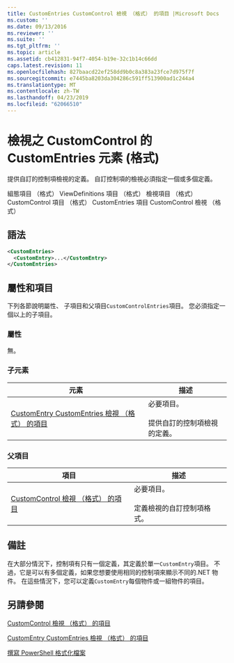 ```yaml
---
title: CustomEntries CustomControl 檢視 （格式） 的項目 |Microsoft Docs
ms.custom: ''
ms.date: 09/13/2016
ms.reviewer: ''
ms.suite: ''
ms.tgt_pltfrm: ''
ms.topic: article
ms.assetid: cb412831-94f7-4054-b19e-32c1b14c66dd
caps.latest.revision: 11
ms.openlocfilehash: 827baacd22ef258dd9b0c8a383a23fce7d975f7f
ms.sourcegitcommit: e7445ba8203da304286c591ff513900ad1c244a4
ms.translationtype: MT
ms.contentlocale: zh-TW
ms.lasthandoff: 04/23/2019
ms.locfileid: "62066510"
---
```

# <a name="customentries-element-for-customcontrol-for-view-format"></a>檢視之 CustomControl 的 CustomEntries 元素 (格式)

提供自訂的控制項檢視的定義。 自訂控制項的檢視必須指定一個或多個定義。

組態項目 （格式） ViewDefinitions 項目 （格式） 檢視項目 （格式） CustomControl 項目 （格式） CustomEntries 項目 CustomControl 檢視 （格式）

## <a name="syntax"></a>語法

```xml
<CustomEntries>
  <CustomEntry>...</CustomEntry>
</CustomEntries>
```

## <a name="attributes-and-elements"></a>屬性和項目

下列各節說明屬性、 子項目和父項目`CustomControlEntries`項目。 您必須指定一個以上的子項目。

### <a name="attributes"></a>屬性

無。

### <a name="child-elements"></a>子元素

|元素|描述|
|-------------|-----------------|
|[CustomEntry CustomEntries 檢視 （格式） 的項目](./customentry-element-for-customentries-for-customcontrol-for-view-format.md)|必要項目。<br /><br /> 提供自訂的控制項檢視的定義。|

### <a name="parent-elements"></a>父項目

|項目|描述|
|-------------|-----------------|
|[CustomControl 檢視 （格式） 的項目](./customcontrol-element-for-view-format.md)|必要項目。<br /><br /> 定義檢視的自訂控制項格式。|

## <a name="remarks"></a>備註

在大部分情況下，控制項有只有一個定義，其定義於單一`CustomEntry`項目。 不過，它是可以有多個定義，如果您想要使用相同的控制項來顯示不同的.NET 物件。 在這些情況下，您可以定義`CustomEntry`每個物件或一組物件的項目。

## <a name="see-also"></a>另請參閱

[CustomControl 檢視 （格式） 的項目](./customcontrol-element-for-view-format.md)

[CustomEntry CustomEntries 檢視 （格式） 的項目](./customentry-element-for-customentries-for-customcontrol-for-view-format.md)

[撰寫 PowerShell 格式化檔案](./writing-a-powershell-formatting-file.md)
